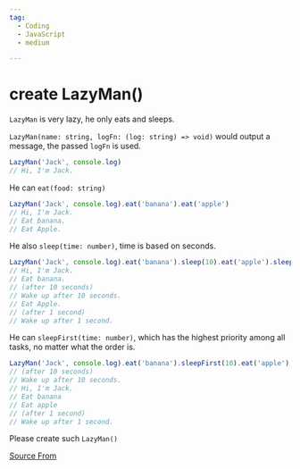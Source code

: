 ```yaml
---
tag:
  - Coding
  - JavaScript
  - medium

---
```

  
# create LazyMan()

`LazyMan` is very lazy, he only eats and sleeps.

`LazyMan(name: string, logFn: (log: string) => void)` would output a message, the passed `logFn` is used.

```js
LazyMan('Jack', console.log)
// Hi, I'm Jack.
```

He can `eat(food: string)`

```js
LazyMan('Jack', console.log).eat('banana').eat('apple')
// Hi, I'm Jack.
// Eat banana.
// Eat Apple.
```

He also `sleep(time: number)`, time is based on seconds.

```js
LazyMan('Jack', console.log).eat('banana').sleep(10).eat('apple').sleep(1)
// Hi, I'm Jack.
// Eat banana.
// (after 10 seconds)
// Wake up after 10 seconds.
// Eat Apple.
// (after 1 second)
// Wake up after 1 second.
```

He can `sleepFirst(time: number)`, which has the highest priority among all tasks, no matter what the order is.

```js
LazyMan('Jack', console.log).eat('banana').sleepFirst(10).eat('apple').sleep(1)
// (after 10 seconds)
// Wake up after 10 seconds.
// Hi, I'm Jack.
// Eat banana
// Eat apple
// (after 1 second)
// Wake up after 1 second.
```

Please create such `LazyMan()`


[Source From](https://bigfrontend.dev/problem/create-lazyman)

  